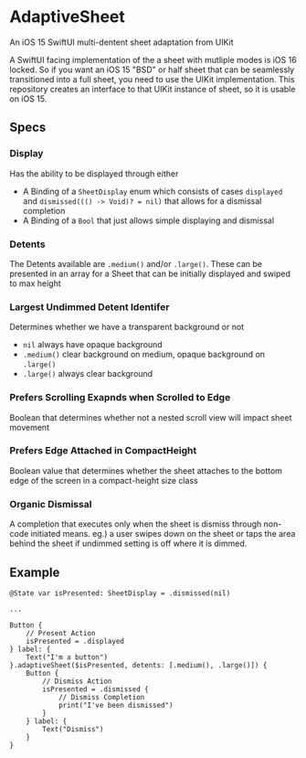 # AdaptiveSheet
 An iOS 15 SwiftUI multi-dentent sheet adaptation from UIKit

A SwiftUI facing implementation of the a sheet with mutliple modes is iOS 16 locked. So if you want an iOS 15 "BSD" or half sheet that can be seamlessly transitioned into a full sheet, you need to use the UIKit implementation. This repository creates an interface to that UIKit instance of sheet, so it is usable on iOS 15.

## Specs 
### Display
Has the ability to be displayed through either
- A Binding of a `SheetDisplay` enum which consists of cases `displayed` and `dismissed((() -> Void)? = nil)` that allows for a dismissal completion
- A Binding of a `Bool` that just allows simple displaying and dismissal
### Detents
The Detents available are `.medium()` and/or `.large()`. These can be presented in an array for a Sheet that can be initially displayed and swiped to max height
### Largest Undimmed Detent Identifer
Determines whether we have a transparent background or not
- `nil` always have opaque background
-  `.medium()` clear background on medium, opaque background on `.large()`
-  `.large()` always clear background
### Prefers Scrolling Exapnds when Scrolled to Edge
Boolean that determines whether not a nested scroll view will impact sheet movement
### Prefers Edge Attached in CompactHeight
Boolean value that determines whether the sheet attaches to the bottom edge of the screen in a compact-height size class
### Organic Dismissal
A completion that executes only when the sheet is dismiss through non-code initiated means. eg.) a user swipes down on the sheet or taps the area behind the sheet if undimmed setting is off where it is dimmed.

## Example
```
@State var isPresented: SheetDisplay = .dismissed(nil)

...

Button {
    // Present Action
    isPresented = .displayed
} label: {
    Text("I'm a button")
}.adaptiveSheet($isPresented, detents: [.medium(), .large()]) {
    Button {
        // Dismiss Action
        isPresented = .dismissed {
            // Dismiss Completion
            print("I've been dismissed")
        }
    } label: {
        Text("Dismiss")
    }
}
```


